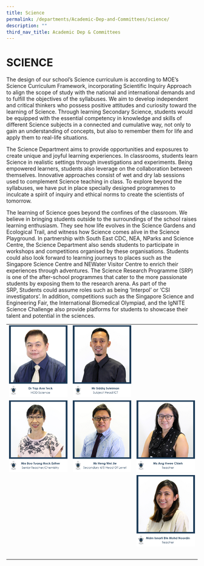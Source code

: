 ```yaml
---
title: Science
permalink: /departments/Academic-Dep-and-Committees/science/
description: ""
third_nav_title: Academic Dep & Committees
---
```

# SCIENCE
The design of our school’s Science curriculum is according to MOE’s Science Curriculum Framework, incorporating Scientific Inquiry Approach to align the scope of study with the national and international demands and to fulfill the objectives of the syllabuses. We aim to develop independent and critical thinkers who possess positive attitudes and curiosity toward the learning of Science. Through learning Secondary Science, students would be equipped with the essential competency in knowledge and skills of different Science subjects in a connected and cumulative way, not only to gain an understanding of concepts, but also to remember them for life and apply them to real-life situations.

The Science Department aims to provide opportunities and exposures to create unique and joyful learning experiences. In classrooms, students learn Science in realistic settings through investigations and experiments. Being empowered learners, students also leverage on the collaboration between themselves. Innovative approaches consist of wet and dry lab sessions used to complement Science teaching in class. To explore beyond the syllabuses, we have put in place specially designed programmes to inculcate a spirit of inquiry and ethical norms to create the scientists of tomorrow.

The learning of Science goes beyond the confines of the classroom. We believe in bringing students outside to the surroundings of the school raises learning enthusiasm. They see how life evolves in the Science Gardens and Ecological Trail, and witness how Science comes alive in the Science Playground. In partnership with South East CDC, NEA, NParks and Science Centre, the Science Department also sends students to participate in workshops and competitions organised by these organisations. Students could also look forward to learning journeys to places such as the Singapore Science Centre and NEWater Visitor Centre to enrich their experiences through adventures. The Science Research Programme (SRP) is one of the after-school programmes that cater to the more passionate students by exposing them to the research arena. As part of the SRP, Students could assume roles such as being ‘Interpol’ or ‘CSI investigators’. In addition, competitions such as the Singapore Science and Engineering Fair, the International Biomedical Olympiad, and the IgNITE Science Challenge also provide platforms for students to showcase their talent and potential in the sciences.

|   |   |   |
|---|---|---|
| ![](/images/Departments/Academic%20Dep%20&%20Comittee/Science/1_DR-YAP-ANN-TECK.jpg)  |![](/images/Departments/Academic%20Dep%20&%20Comittee/Science/2_MR-SIDDIQ-SULEIMAN-1.jpg)   |   |
| ![](/images/Departments/Academic%20Dep%20&%20Comittee/Science/4_MRS-BOO-TUANG-HOCK-ESTHER.jpg)  | ![](/images/Departments/Academic%20Dep%20&%20Comittee/Science/6_MR-HENG-WEI-JIE-1.jpg)  | ![](/images/Departments/Academic%20Dep%20&%20Comittee/Science/3_MS-ANG-HWEE-CHIEH.jpg)  |
|   |   |![](/images/Departments/Academic%20Dep%20&%20Comittee/Science/7_MDM-ISNARTI-BTE-MOHD-NOORDIN.jpg)  |
|   |   |   |
|   |   |   |
|   |   |   |
|   |   |   |
|   |   |   |